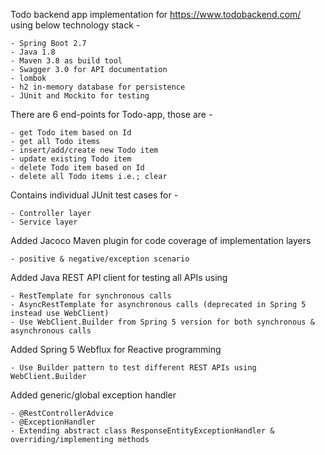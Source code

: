 Todo backend app implementation for https://www.todobackend.com/ using below technology stack -

	- Spring Boot 2.7
	- Java 1.8
	- Maven 3.8 as build tool
	- Swagger 3.0 for API documentation
	- lombok
	- h2 in-memory database for persistence
	- JUnit and Mockito for testing
	
There are 6 end-points for Todo-app, those are -

	- get Todo item based on Id
	- get all Todo items
	- insert/add/create new Todo item
	- update existing Todo item
	- delete Todo item based on Id
	- delete all Todo items i.e.; clear
	
Contains individual JUnit test cases for -

	- Controller layer
	- Service layer
	 
Added Jacoco Maven plugin for code coverage of implementation layers

	- positive & negative/exception scenario
	
Added Java REST API client for testing all APIs using

	- RestTemplate for synchronous calls
	- AsyncRestTemplate for asynchronous calls (deprecated in Spring 5 instead use WebClient)
	- Use WebClient.Builder from Spring 5 version for both synchronous & asynchronous calls
	
Added Spring 5 Webflux for Reactive programming

	- Use Builder pattern to test different REST APIs using WebClient.Builder
	
Added generic/global exception handler 

	- @RestControllerAdvice
	- @ExceptionHandler
	- Extending abstract class ResponseEntityExceptionHandler & overriding/implementing methods